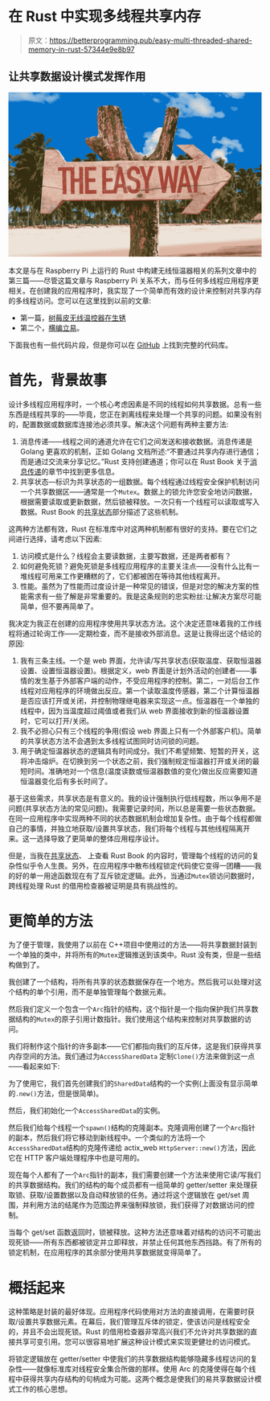 # 在 Rust 中实现多线程共享内存

> 原文：<https://betterprogramming.pub/easy-multi-threaded-shared-memory-in-rust-57344e9e8b97>

## 让共享数据设计模式发挥作用

![](img/9cc21a040df851b9ba698df14789fe3a.png)

本文是与在 Raspberry Pi 上运行的 Rust 中构建无线恒温器相关的系列文章中的第三篇——尽管这篇文章与 Raspberry Pi 关系不大，而与任何多线程应用程序更相关。在创建我的应用程序时，我实现了一个简单而有效的设计来控制对共享内存的多线程访问。您可以在这里找到以前的文章:

*   第一篇，[树莓皮无线温控器在生锈](https://medium.com/p/45a5d35196cf)
*   第二个，[横编立易](https://medium.com/p/e30fcb233fef)。

下面我也有一些代码片段，但是你可以在 [GitHub](https://github.com/mikehentges/thermostat-pi) 上找到完整的代码库。

# 首先，背景故事

设计多线程应用程序时，一个核心考虑因素是不同的线程如何共享数据。总有一些东西是线程共享的——毕竟，您正在剥离线程来处理一个共享的问题。如果没有别的，配置数据或数据库连接池必须共享。解决这个问题有两种主要方法:

1.  消息传递——线程之间的通道允许在它们之间发送和接收数据。消息传递是 Golang 更喜欢的机制，正如 Golang 文档所述:“不要通过共享内存进行通信；而是通过交流来分享记忆。”Rust 支持创建通道；你可以在 Rust Book 关于[消息传递](https://doc.rust-lang.org/book/ch16-02-message-passing.html)的章节中找到更多信息。
2.  共享状态—标识为共享状态的一组数据。每个线程通过线程安全保护机制访问一个共享数据区——通常是一个`Mutex`。数据上的锁允许您安全地访问数据，根据需要读取或更新数据，然后锁被释放。一次只有一个线程可以读取或写入数据。Rust Book 的[共享状态](https://doc.rust-lang.org/book/ch16-03-shared-state.html)部分描述了这些机制。

这两种方法都有效，Rust 在标准库中对这两种机制都有很好的支持。要在它们之间进行选择，请考虑以下因素:

1.  访问模式是什么？线程会主要读数据，主要写数据，还是两者都有？
2.  如何避免死锁？避免死锁是多线程应用程序的主要关注点——没有什么比有一堆线程可用来工作更糟糕的了，它们都被困在等待其他线程离开。
3.  性能。虽然为了性能而过度设计是一种常见的错误，但是对您的解决方案的性能需求有一些了解是非常重要的。我是这条规则的忠实粉丝:让解决方案尽可能简单，但不要再简单了。

我决定为我正在创建的应用程序使用共享状态方法。这个决定还意味着我的工作线程将通过轮询工作——定期检查，而不是接收外部消息。这是让我得出这个结论的原因:

1.  我有三条主线。一个是 web 界面，允许读/写共享状态(获取温度、获取恒温器设置、设置恒温器设置)。根据定义，web 界面是计划外活动的创建者——事情的发生基于外部客户端的动作，不受应用程序的控制。第二，一对后台工作线程对应用程序的环境做出反应。第一个读取温度传感器，第二个计算恒温器是否应该打开或关闭，并控制物理继电器来实现这一点。恒温器在一个单独的线程中，因为当温度超过阈值或者我们从 web 界面接收到新的恒温器设置时，它可以打开/关闭。
2.  我不必担心只有三个线程的争用(假设 web 界面上只有一个外部客户机)。简单的共享状态方法不会遇到太多线程试图同时访问锁的问题。
3.  用于确定恒温器状态的逻辑具有时间成分。我们不希望频繁、短暂的开关，这将冲击熔炉。在切换到另一个状态之前，我们强制规定恒温器打开或关闭的最短时间。准确地对一个信息(温度读数或恒温器数值的变化)做出反应需要知道恒温器变化后有多长时间了。

基于这些需求，共享状态是有意义的。我的设计强制执行低线程数，所以争用不是问题(共享状态方法的常见问题)。我需要记录时间，所以总是需要一些状态数据。在同一应用程序中实现两种不同的状态数据机制会增加复杂性。由于每个线程都做自己的事情，并独立地获取/设置共享状态，我们将每个线程与其他线程隔离开来。这一选择导致了更简单的整体应用程序设计。

但是，当我在[共享状态](https://doc.rust-lang.org/book/ch16-03-shared-state.html)、
上查看 Rust Book 的内容时，管理每个线程的访问的复杂性似乎令人生畏。另外，在应用程序中散布线程锁定代码使它变得一团糟——我的好的单一用途函数现在有了互斥锁定逻辑。此外，当通过`Mutex`锁访问数据时，跨线程处理 Rust 的借用检查器被证明是具有挑战性的。

# 更简单的方法

为了便于管理，我使用了以前在 C++项目中使用过的方法——将共享数据封装到一个单独的类中，并将所有的`Mutex`逻辑推送到该类中。Rust 没有类，但是一些结构做到了。

我创建了一个结构，将所有共享的状态数据保存在一个地方。然后我可以处理对这个结构的单个引用，而不是单独管理每个数据元素。

然后我们定义一个包含一个`Arc`指针的结构，这个指针是一个指向保护我们共享数据结构的`Mutex`的原子引用计数指针。我们使用这个结构来控制对共享数据的访问。

我们将制作这个指针的许多副本——它们都指向我们的互斥体，这是我们获得共享内存空间的方法。我们通过为`AccessSharedData` 定制`Clone()`方法来做到这一点——看起来如下:

为了使用它，我们首先创建我们的`SharedData`结构的一个实例(上面没有显示简单的`.new()`方法，但是很简单)。

然后，我们初始化一个`AccessSharedData`的实例。

然后我们给每个线程一个`spawn()`结构的克隆副本。克隆调用创建了一个`Arc`指针的副本，然后我们将它移动到新线程中。一个类似的方法将一个`AccessSharedData`结构的克隆传递给 actix_web `HttpServer::new()`方法，因此它在 HTTP 客户端处理程序中也是可用的。

现在每个人都有了一个`Arc`指针的副本，我们需要创建一个方法来使用它读/写我们的共享数据结构。我们的结构的每个成员都有一组简单的 getter/setter 来处理获取锁、获取/设置数据以及自动释放锁的任务。通过将这个逻辑放在 get/set 周围，并利用方法的结尾作为范围边界来强制释放锁，我们获得了对数据访问的控制。

当每个 get/set 函数返回时，锁被释放。这种方法还意味着对结构的访问不可能出现死锁——所有东西都被锁定并立即释放，并禁止任何其他东西挡路。有了所有的锁定机制，在应用程序的其余部分使用共享数据就变得简单了。

# 概括起来

这种策略是封装的最好体现。应用程序代码使用对方法的直接调用，在需要时获取/设置共享数据元素。在幕后，我们管理互斥体的锁定，使该访问是线程安全的，并且不会出现死锁。Rust 的借用检查器非常高兴我们不允许对共享数据的直接共享可变引用。您可以很容易地扩展这种设计模式来实现更健壮的访问模式。

将锁定逻辑放在 getter/setter 中使我们的共享数据结构能够隐藏多线程访问的复杂性——就像标准库对线程安全集合所做的那样。使用 Arc 的克隆使得在每个线程中获得共享内存结构的句柄成为可能。这两个概念是使我们的易共享数据设计模式工作的核心思想。